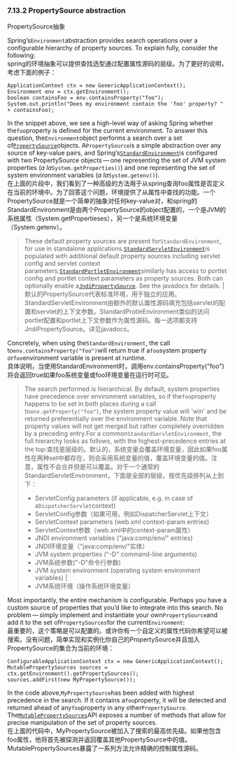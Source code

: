 ### 7.13.2 PropertySource abstraction

PropertySource抽象

Spring’s`Environment`abstraction provides search operations over a configurable hierarchy of property sources. To explain fully, consider the following:  
spring的环境抽象可以提供查找选型通过配置属性源码的层级。为了更好的说明，考虑下面的例子：

```
ApplicationContext ctx = new GenericApplicationContext();
Environment env = ctx.getEnvironment();
boolean containsFoo = env.containsProperty("foo");
System.out.println("Does my environment contain the 'foo' property? " + containsFoo);
```

In the snippet above, we see a high-level way of asking Spring whether the`foo`property is defined for the current environment. To answer this question, the`Environment`object performs a search over a set of[`PropertySource`](http://docs.spring.io/spring-framework/docs/4.3.11.RELEASE/javadoc-api/org/springframework/core/env/PropertySource.html)objects. A`PropertySource`is a simple abstraction over any source of key-value pairs, and Spring’s[`StandardEnvironment`](http://docs.spring.io/spring-framework/docs/4.3.11.RELEASE/javadoc-api/org/springframework/core/env/StandardEnvironment.html)is configured with two PropertySource objects — one representing the set of JVM system properties \(_a la_`System.getProperties()`\) and one representing the set of system environment variables \(_a la_`System.getenv()`\).  
在上面的片段中，我们看到了一种高级的方法用于从spring查询foo属性是否定义在当前的环境中。为了回答这个问题，环境提供了从属性中查找的功能。一个PropertySource就是一个简单的抽象对任何key-value对，和spring的StandardEnvironment是由两个PropertySource的object配置的，一个是JVM的系统属性（System.getPropertieses），另一个是系统环境变量（System.getenv）。

> These default property sources are present for`StandardEnvironment`, for use in standalone applications.[`StandardServletEnvironment`](http://docs.spring.io/spring-framework/docs/4.3.11.RELEASE/javadoc-api/org/springframework/web/context/support/StandardServletEnvironment.html)is populated with additional default property sources including servlet config and servlet context parameters.[`StandardPortletEnvironment`](http://docs.spring.io/spring-framework/docs/4.3.11.RELEASE/javadoc-api/org/springframework/web/portlet/context/StandardPortletEnvironment.html)similarly has access to portlet config and portlet context parameters as property sources. Both can optionally enable a[`JndiPropertySource`](http://docs.spring.io/spring-framework/docs/4.3.11.RELEASE/javadoc-api/org/springframework/jndi/JndiPropertySource.html). See the javadocs for details. \|  
> 默认的PropertySource代表标准环境，用于独立的应用。StandardServletEnvironment由额外的默认属性源码填充包括servlet的配置和servlet的上下文参数。StandardProtleEnvironment类似的访问portlet配置和portlet上下文参数作为属性源码。每一选项都支持JndiPropertySource。详见javadocs。

Concretely, when using the`StandardEnvironment`, the call to`env.containsProperty("foo")`will return true if a`foo`system property or`foo`environment variable is present at runtime.  
具体说明，当使用StandardEnvironment时，调用env.containsProperty\("foo"\)将会返回true如果foo系统变量或foo环境变量在运行时可见。

> The search performed is hierarchical. By default, system properties have precedence over environment variables, so if the`foo`property happens to be set in both places during a call to`env.getProperty("foo")`, the system property value will 'win' and be returned preferentially over the environment variable. Note that property values will not get merged but rather completely overridden by a preceding entry.For a common`StandardServletEnvironment`, the full hierarchy looks as follows, with the highest-precedence entries at the top:查找是层级的。默认的，系统变量会覆盖环境变量，因此如果foo属性在两种set中都存在，则会采用系统变量的值，覆盖环境变量的值。注意，属性不会合并但是可以覆盖。对于一个通常的StandardServletEnvironment，下面是全部的层级，按优先级排列从上到下：
>
> * ServletConfig parameters \(if applicable, e.g. in case of a`DispatcherServlet`context\)
> * ServletConfig参数（如果可用，例如DispatcherServlet上下文）
> * ServletContext parameters \(web.xml context-param entries\)
> * ServletContext参数（web.xml中的context-param属性）
> * JNDI environment variables \("java:comp/env/" entries\)
> * JNDI环境变量（"java:comp/env/"实体）
> * JVM system properties \("-D" command-line arguments\)
> * JVM系统参数\("-D"命令行参数\)
> * JVM system environment \(operating system environment variables\) \|
> * JVM系统环境（操作系统环境变量）

Most importantly, the entire mechanism is configurable. Perhaps you have a custom source of properties that you’d like to integrate into this search. No problem — simply implement and instantiate your own`PropertySource`and add it to the set of`PropertySources`for the current`Environment`:  
最重要的，这个策略是可以配置的。或许你有一个自定义的属性代码你希望可以被搜索。没有问题，简单实现和实例化你自己的PropertySource并且加入PropertySource的集合为当前的环境：

```
ConfigurableApplicationContext ctx = new GenericApplicationContext();
MutablePropertySources sources = ctx.getEnvironment().getPropertySources();
sources.addFirst(new MyPropertySource());
```

In the code above,`MyPropertySource`has been added with highest precedence in the search. If it contains a`foo`property, it will be detected and returned ahead of any`foo`property in any other`PropertySource`. The[`MutablePropertySources`](http://docs.spring.io/spring-framework/docs/4.3.11.RELEASE/javadoc-api/org/springframework/core/env/MutablePropertySources.html)API exposes a number of methods that allow for precise manipulation of the set of property sources.  
在上面的代码中，MyPropertySource被加入了搜索的最高优先级。如果他包含foo属性，他将首先被探测并返回覆盖其他PropertySource中的值。MutablePropertySources暴露了一系列方法允许精确的控制属性源码。

